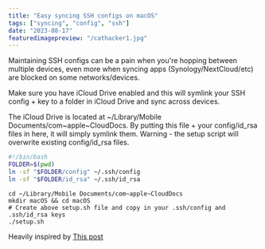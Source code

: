 ```yaml
---
title: "Easy syncing SSH configs on macOS"
tags: ["syncing", "config", "ssh"]
date: "2023-08-17"
featuredimagepreview: "/cathacker1.jpg"
---
```


Maintaining SSH configs can be a pain when you're hopping between multiple devices, even more when syncing apps (Synology/NextCloud/etc) are blocked on some networks/devices.

Make sure you have iCloud Drive enabled and this will symlink your SSH config + key to a folder in iCloud Drive and sync across devices.

The iCloud Drive is located at ~/Library/Mobile Documents/com~apple~CloudDocs. By putting this file + your config/id_rsa files in here, it will simply symlink them. Warning - the setup script will overwrite existing config/id_rsa files.

```setup.sh
#!/bin/bash
FOLDER=$(pwd)
ln -sf "$FOLDER/config" ~/.ssh/config
ln -sf "$FOLDER/id_rsa" ~/.ssh/id_rsa
```

```install
cd ~/Library/Mobile Documents/com~apple~CloudDocs
mkdir macOS && cd macOS
# Create above setup.sh file and copy in your .ssh/config and .ssh/id_rsa keys
./setup.sh
```

Heavily inspired by [This post](https://leihao0.github.io/Sync-macOS-ssh-config-with-iCloud/)
